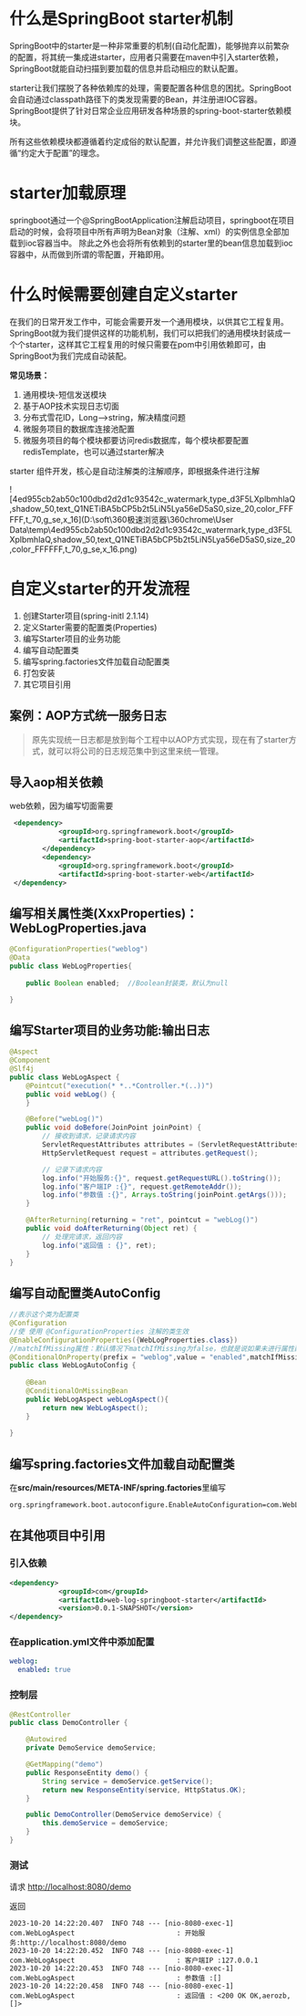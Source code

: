 # 什么是SpringBoot starter机制
SpringBoot中的starter是一种非常重要的机制(自动化配置)，能够抛弃以前繁杂的配置，将其统一集成进starter，应用者只需要在maven中引入starter依赖，SpringBoot就能自动扫描到要加载的信息并启动相应的默认配置。

starter让我们摆脱了各种依赖库的处理，需要配置各种信息的困扰。SpringBoot会自动通过classpath路径下的类发现需要的Bean，并注册进IOC容器。SpringBoot提供了针对日常企业应用研发各种场景的spring-boot-starter依赖模块。

所有这些依赖模块都遵循着约定成俗的默认配置，并允许我们调整这些配置，即遵循“约定大于配置”的理念。
# starter加载原理
springboot通过一个@SpringBootApplication注解启动项目，springboot在项目启动的时候，会将项目中所有声明为Bean对象（注解、xml）的实例信息全部加载到ioc容器当中。 除此之外也会将所有依赖到的starter里的bean信息加载到ioc容器中，从而做到所谓的零配置，开箱即用。

# 什么时候需要创建自定义starter

在我们的日常开发工作中，可能会需要开发一个通用模块，以供其它工程复用。SpringBoot就为我们提供这样的功能机制，我们可以把我们的通用模块封装成一个个starter，这样其它工程复用的时候只需要在pom中引用依赖即可，由SpringBoot为我们完成自动装配。

**常见场景：**

1. 通用模块-短信发送模块
2. 基于AOP技术实现日志切面
3. 分布式雪花ID，Long-->string，解决精度问题
4. 微服务项目的数据库连接池配置
5. 微服务项目的每个模块都要访问redis数据库，每个模块都要配置redisTemplate，也可以通过starter解决

starter 组件开发，核心是自动注解类的注解顺序，即根据条件进行注解

![4ed955cb2ab50c100dbd2d2d1c93542c_watermark,type_d3F5LXplbmhlaQ,shadow_50,text_Q1NETiBA5bCP5b2t5LiN5Lya56eD5aS0,size_20,color_FFFFFF,t_70,g_se,x_16](D:\soft\360极速浏览器\360chrome\User Data\temp\4ed955cb2ab50c100dbd2d2d1c93542c_watermark,type_d3F5LXplbmhlaQ,shadow_50,text_Q1NETiBA5bCP5b2t5LiN5Lya56eD5aS0,size_20,color_FFFFFF,t_70,g_se,x_16.png)

# 自定义starter的开发流程
1. 创建Starter项目(spring-initl 2.1.14)
2. 定义Starter需要的配置类(Properties)
3. 编写Starter项目的业务功能
4. 编写自动配置类
5. 编写spring.factories文件加载自动配置类
6. 打包安装
7. 其它项目引用

## 案例：AOP方式统一服务日志

> 原先实现统一日志都是放到每个工程中以AOP方式实现，现在有了starter方式，就可以将公司的日志规范集中到这里来统一管理。

## 导入aop相关依赖

web依赖，因为编写切面需要

```xml
 <dependency>
            <groupId>org.springframework.boot</groupId>
            <artifactId>spring-boot-starter-aop</artifactId>
        </dependency>
        <dependency>
            <groupId>org.springframework.boot</groupId>
            <artifactId>spring-boot-starter-web</artifactId>
 </dependency>
```

## 编写相关属性类(XxxProperties)：WebLogProperties.java

```java
@ConfigurationProperties("weblog")
@Data
public class WebLogProperties{
 
    public Boolean enabled;  //Boolean封装类，默认为null

}
```

## 编写Starter项目的业务功能:输出日志

```java
@Aspect
@Component
@Slf4j
public class WebLogAspect {
    @Pointcut("execution(* *..*Controller.*(..))")
    public void webLog() {
    }

    @Before("webLog()")
    public void doBefore(JoinPoint joinPoint) {
        // 接收到请求，记录请求内容
        ServletRequestAttributes attributes = (ServletRequestAttributes) RequestContextHolder.getRequestAttributes();
        HttpServletRequest request = attributes.getRequest();

        // 记录下请求内容
        log.info("开始服务:{}", request.getRequestURL().toString());
        log.info("客户端IP :{}", request.getRemoteAddr());
        log.info("参数值 :{}", Arrays.toString(joinPoint.getArgs()));
    }

    @AfterReturning(returning = "ret", pointcut = "webLog()")
    public void doAfterReturning(Object ret) {
        // 处理完请求，返回内容
        log.info("返回值 : {}", ret);
    }
}
```

## 编写自动配置类AutoConfig 

```java
//表示这个类为配置类
@Configuration
//使 使用 @ConfigurationProperties 注解的类生效
@EnableConfigurationProperties({WebLogProperties.class})
//matchIfMissing属性：默认情况下matchIfMissing为false，也就是说如果未进行属性配置，则自动配置不生效。如果matchIfMissing为true，则表示如果没有对应的属性配置，则也生效
@ConditionalOnProperty(prefix = "weblog",value = "enabled",matchIfMissing = true)
public class WebLogAutoConfig {
 
    @Bean
    @ConditionalOnMissingBean
    public WebLogAspect webLogAspect(){
        return new WebLogAspect();
    }
 
}
```

## 编写spring.factories文件加载自动配置类

在**src/main/resources/META-INF/spring.factories**里编写

```properties
org.springframework.boot.autoconfigure.EnableAutoConfiguration=com.WebLogAutoConfig
```

## 在其他项目中引用

### 引入依赖

```xml
<dependency>
            <groupId>com</groupId>
            <artifactId>web-log-springboot-starter</artifactId>
            <version>0.0.1-SNAPSHOT</version>
</dependency>
```

### 在application.yml文件中添加配置

```yaml
weblog:
  enabled: true
```

### 控制层

```java
@RestController
public class DemoController {

    @Autowired
    private DemoService demoService;

    @GetMapping("demo")
    public ResponseEntity demo() {
        String service = demoService.getService();
        return new ResponseEntity(service, HttpStatus.OK);
    }

    public DemoController(DemoService demoService) {
        this.demoService = demoService;
    }
}
```

### 测试

请求 [http://localhost:8080/demo](http://localhost:8080/demo)

返回

```
2023-10-20 14:22:20.407  INFO 748 --- [nio-8080-exec-1] com.WebLogAspect                         : 开始服务:http://localhost:8080/demo
2023-10-20 14:22:20.452  INFO 748 --- [nio-8080-exec-1] com.WebLogAspect                         : 客户端IP :127.0.0.1
2023-10-20 14:22:20.453  INFO 748 --- [nio-8080-exec-1] com.WebLogAspect                         : 参数值 :[]
2023-10-20 14:22:20.458  INFO 748 --- [nio-8080-exec-1] com.WebLogAspect                         : 返回值 : <200 OK OK,aerozb,[]>
```